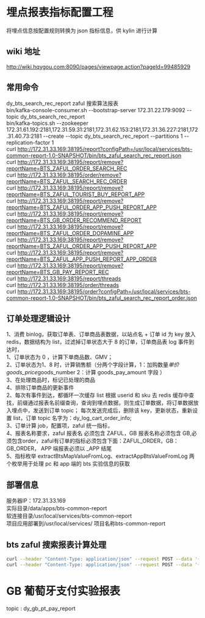 # 埋点报表指标配置工程
将埋点信息按配置规则转换为 json 指标信息，供 kylin 进行计算

## wiki 地址
http://wiki.hqygou.com:8090/pages/viewpage.action?pageId=99485929 
## 常用命令
dy_bts_search_rec_report zaful 搜索算法报表<br>
bin/kafka-console-consumer.sh --bootstrap-server 172.31.22.179:9092 --topic dy_bts_search_rec_report <br>
bin/kafka-topics.sh --zookeeper 172.31.61.192:2181,172.31.59.31:2181,172.31.62.153:2181,172.31.36.227:2181,172.31.40.73:2181 --create --topic dy_bts_search_rec_report --partitions 1 --replication-factor 1<br>
curl http://172.31.33.169:38195/report?configPath=/usr/local/services/bts-common-report-1.0-SNAPSHOT/bin/bts_zaful_search_rec_report.json <br>
curl http://172.31.33.169:38195/report/remove?reportName=BTS_ZAFUL_ORDER_SEARCH_REC <br>
curl http://172.31.33.169:38195/order/remove?reportName=BTS_ZAFUL_SEARCH_REC_ORDER <br>
curl http://172.31.33.169:38195/report/remove?reportName=BTS_ZAFUL_TOURIST_BUY_REPORT_APP <br>
curl http://172.31.33.169:38195/report/remove?reportName=BTS_ZAFUL_ORDER_APP_PUSH_REPORT_APP <br>
curl http://172.31.33.169:38195/report/remove?reportName=BTS_GB_ORDER_RECOMMEND_REPORT <br>
curl http://172.31.33.169:38195/report/remove?reportName=BTS_ZAFUL_ORDER_DOPAMINE_APP <br>
curl http://172.31.33.169:38195/report/remove?reportName=BTS_ZAFUL_ORDER_APP_PUSH_REPORT_APP <br>
curl http://172.31.33.169:38195/report/remove?reportName=BTS_ZAFUL_APP_PUSH_REPORT_APP_ORDER <br>
curl http://172.31.33.169:38195/report/remove?reportName=BTS_GB_PAY_REPORT_REC <br>
curl http://172.31.33.169:38195/report/threads <br>
curl http://172.31.33.169:38195/order/threads <br>
curl http://172.31.33.169:38195/order?configPath=/usr/local/services/bts-common-report-1.0-SNAPSHOT/bin/bts_zaful_search_rec_report_order.json <br>
## 订单处理逻辑设计
1、消费 binlog，获取订单表、订单商品表数据，以站点名 + 订单 id 为 key 放入 redis，数据结构为 list，过滤掉订单状态大于 8 的订单，订单商品表 log 事件到达时，<br>
   1、订单状态为 0 ，计算下单商品数、GMV；<br>
   2、订单状态为1、8 时，计算销售额（分两个字段计算，1：加购数量*单价 goods_price*goods_number 2：计算 goods_pay_amount 字段 ）<br>
   3、在处理商品时，标记已处理的商品 <br>
   4、排除订单商品的更新事件 <br>
2、每次有事件到达，都循环一次缓存 list 根据 userid 和 sku 去 redis 缓存中查找，前缀通过报表名前缀查询，查询到埋点数据，则生成订单数据，将订单数据放入埋点中，发送到订单 topic；
   每次发送完成后，删除该 key，更新状态，重新设置 list，订单 topic 名字为：dy_log_cart_order_info; <br>
3、订单计算 job，配置项，zaful 统一指标，<br>
4、报表名称要求，zaful 报表名 必须包含 ZAFUL，GB 报表名称必须包含 GB,必须包含order，zaful有订单的指标必须包含下面：ZAFUL_ORDER，GB：GB_ORDER， APP 端报表必须以 _APP 结尾<br>
5、指标枚举 extractBtsMapValueFromLog、extractAppBtsValueFromLog 两个枚举用于处理 pc 和 app 端的 bts 实验信息的获取
## 部署信息
服务器IP：172.31.33.169 <br>
实际目录/data/apps/bts-common-report <br>
软连接目录/usr/local/services/bts-common-report <br>
项目应用部署到/usr/local/services/ 项目名称bts-common-report <br>
## bts zaful 搜索报表计算处理
```bash
curl --header "Content-Type: application/json" --request POST --data '{"globaleFilter":true,"globaleJsonFilters":[{"jsonPath":"$.glb_bts","valueFilter":null,"filterRule":"not_null"},{"jsonPath":"$.glb_d","valueFilter":"10013","filterRule":"equals"}],"valueEnum":null,"reportName":"BTS_ZAFUL_ORDER_SEARCH_REC","description":"zaful 搜索算法 ab 测试报表取数指标配置","reportFromKafka":{"fromStartOffset":false,"bootstrapServers":"172.31.35.194:9092,172.31.50.250:9092,172.31.63.112:9092","bootstrapGroupId":"dy_bts_search_rec_report","dataSourceTopic":"glbg-analitic","reportStrapServers":"172.31.35.194:9092,172.31.50.250:9092,172.31.63.112:9092","reportDataTopic":"dy_bts_search_rec_report"},"reportQuotaFieldConfigs":[{"quotaFieldName":"specimen","defaultValue":"_skip","extractValueJsonPath":"$.glb_od","jsonLogFilters":[{"jsonPath":"$.glb_plf","valueFilter":"pc","filterRule":"equals"},{"jsonPath":"$.glb_t","valueFilter":"ie","filterRule":"equals"},{"jsonPath":"$.glb_s","valueFilter":"b02","filterRule":"equals"},{"jsonPath":"$.glb_ubcta","valueFilter":null,"filterRule":"null"},{"jsonPath":"$.glb_filter.sort","valueFilter":"recommend","filterRule":"equals"}],"valueEnum":"quotaStringValueExtractFromLog","cacheData":false,"expireSeconds":1209600},{"quotaFieldName":"search_rec_uv","defaultValue":"_skip","extractValueJsonPath":"$.glb_od","jsonLogFilters":[{"jsonPath":"$.glb_plf","valueFilter":"pc","filterRule":"equals"},{"jsonPath":"$.glb_t","valueFilter":"ie","filterRule":"equals"},{"jsonPath":"$.glb_s","valueFilter":"b02","filterRule":"equals"},{"jsonPath":"$.glb_ubcta","valueFilter":null,"filterRule":"null"},{"jsonPath":"$.glb_filter.sort","valueFilter":"recommend","filterRule":"equals"}],"valueEnum":"quotaStringValueExtractFromLog","cacheData":false,"expireSeconds":1209600},{"quotaFieldName":"search_rec_pv","defaultValue":0,"extractValueJsonPath":"$.glb_od","jsonLogFilters":[{"jsonPath":"$.glb_plf","valueFilter":"pc","filterRule":"equals"},{"jsonPath":"$.glb_t","valueFilter":"ie","filterRule":"equals"},{"jsonPath":"$.glb_s","valueFilter":"b02","filterRule":"equals"},{"jsonPath":"$.glb_ubcta","valueFilter":null,"filterRule":"null"},{"jsonPath":"$.glb_filter.sort","valueFilter":"recommend","filterRule":"equals"}],"valueEnum":"countOneWithFilter","cacheData":false,"expireSeconds":1209600},{"quotaFieldName":"good_exp_uv","defaultValue":"_skip","extractValueJsonPath":"$.glb_od","jsonLogFilters":[{"jsonPath":"$.glb_plf","valueFilter":"pc","filterRule":"equals"},{"jsonPath":"$.glb_t","valueFilter":"ie","filterRule":"equals"},{"jsonPath":"$.glb_s","valueFilter":"b02","filterRule":"equals"},{"jsonPath":"$.glb_filter.sort","valueFilter":"recommend","filterRule":"equals"},{"jsonPath":"$.glb_pm","valueFilter":"mp","filterRule":"equals"}],"valueEnum":"quotaStringValueExtractFromLog","cacheData":false,"expireSeconds":1209600},{"quotaFieldName":"good_exp_pv","defaultValue":0,"extractValueJsonPath":"$.glb_ubcta","jsonLogFilters":[{"jsonPath":"$.glb_plf","valueFilter":"pc","filterRule":"equals"},{"jsonPath":"$.glb_t","valueFilter":"ie","filterRule":"equals"},{"jsonPath":"$.glb_s","valueFilter":"b02","filterRule":"equals"},{"jsonPath":"$.glb_filter.sort","valueFilter":"recommend","filterRule":"equals"},{"jsonPath":"$.glb_pm","valueFilter":"mp","filterRule":"equals"}],"valueEnum":"countListWithFilter","cacheData":false,"expireSeconds":1209600},{"quotaFieldName":"good_cli_pv","defaultValue":0,"extractValueJsonPath":"$.glb_ubcta","jsonLogFilters":[{"jsonPath":"$.glb_s","valueFilter":"b02","filterRule":"equals"},{"jsonPath":"$.glb_plf","valueFilter":"pc","filterRule":"equals"},{"jsonPath":"$.glb_pm","valueFilter":"mp","filterRule":"equals"},{"jsonPath":"$.glb_filter.sort","valueFilter":"recommend","filterRule":"equals"},{"jsonPath":"$.glb_t","valueFilter":"ic","filterRule":"equals"},{"jsonPath":"$.glb_x","valueFilter":"sku,addtobag","filterRule":"contains"},{"jsonPath":"$.glb_ubcta.sckw","valueFilter":null,"filterRule":"not_null"}],"valueEnum":"countOneWithFilter","cacheData":false,"expireSeconds":1209600},{"quotaFieldName":"good_cli_uv","defaultValue":"_skip","extractValueJsonPath":"$.glb_od","jsonLogFilters":[{"jsonPath":"$.glb_s","valueFilter":"b02","filterRule":"equals"},{"jsonPath":"$.glb_plf","valueFilter":"pc","filterRule":"equals"},{"jsonPath":"$.glb_pm","valueFilter":"mp","filterRule":"equals"},{"jsonPath":"$.glb_filter.sort","valueFilter":"recommend","filterRule":"equals"},{"jsonPath":"$.glb_t","valueFilter":"ic","filterRule":"equals"},{"jsonPath":"$.glb_x","valueFilter":"sku,addtobag","filterRule":"contains"},{"jsonPath":"$.glb_ubcta.sckw","valueFilter":null,"filterRule":"not_null"}],"valueEnum":"quotaStringValueExtractFromLog","cacheData":false,"expireSeconds":1209600},{"quotaFieldName":"good_cart_uv","defaultValue":"_skip","extractValueJsonPath":"$.glb_od","jsonLogFilters":[{"jsonPath":"$.glb_plf","valueFilter":"pc","filterRule":"equals"},{"jsonPath":"$.glb_ubcta.sckw","valueFilter":null,"filterRule":"not_null"},{"jsonPath":"$.glb_t","valueFilter":"ic","filterRule":"equals"},{"jsonPath":"$.glb_ubcta.fmd","valueFilter":"mp","filterRule":"equals"},{"jsonPath":"$.glb_ubcta.sort","valueFilter":"recommend","filterRule":"equals"},{"jsonPath":"$.glb_x","valueFilter":"ADT","filterRule":"equals"}],"valueEnum":"quotaStringValueExtractFromLog","cacheData":false,"expireSeconds":1209600},{"quotaFieldName":"good_cart_num","defaultValue":0,"extractValueJsonPath":"$.glb_skuinfo.pam","jsonLogFilters":[{"jsonPath":"$.glb_plf","valueFilter":"pc","filterRule":"equals"},{"jsonPath":"$.glb_ubcta.sckw","valueFilter":null,"filterRule":"not_null"},{"jsonPath":"$.glb_t","valueFilter":"ic","filterRule":"equals"},{"jsonPath":"$.glb_ubcta.fmd","valueFilter":"mp","filterRule":"equals"},{"jsonPath":"$.glb_ubcta.sort","valueFilter":"recommend","filterRule":"equals"},{"jsonPath":"$.glb_x","valueFilter":"ADT","filterRule":"equals"}],"valueEnum":"quotaIntValueExtractFromLog","cacheData":true,"expireSeconds":1209600},{"quotaFieldName":"bts","defaultValue":{"versionid":"_skip","planid":"_skip","bucketid":"_skip"},"extractValueJsonPath":"$.glb_bts","jsonLogFilters":[],"valueEnum":"extractMapValueFromLog","cacheData":false,"expireSeconds":1209600},{"quotaFieldName":"timestamp","defaultValue":0,"extractValueJsonPath":"$.timestamp","jsonLogFilters":[],"valueEnum":"quotaLongValueExtractFromLog","cacheData":false,"expireSeconds":1209600}],"reportDefaultValues":{"bts":{"versionid":"_skip","planid":"_skip","bucketid":"_skip"},"good_cli_uv":"_skip","good_order_num":0,"good_cli_pv":0,"sales_amount":0,"good_cart_num":0,"good_paid_num":0,"good_cart_uv":"_skip","gmv":0,"search_rec_uv":"_skip","good_exp_uv":"_skip","pay_uv":"_skip","specimen":"_skip","search_rec_pv":0,"good_order_uv":"_skip","good_exp_pv":0,"timestamp":0}}' http://172.31.33.169:38195/report/json
curl --header "Content-Type: application/json" --request POST --data '{"globaleFilter":true,"globaleJsonFilters":[{"jsonPath":"$.glb_bts","valueFilter":null,"filterRule":"not_null"},{"jsonPath":"$.glb_d","valueFilter":"10013","filterRule":"equals"},{"jsonPath":"$.glb_ubcta.sort","valueFilter":"recommend","filterRule":"equals"},{"jsonPath":"$.glb_ubcta.fmd","valueFilter":"mp","filterRule":"equals"},{"jsonPath":"$.glb_plf","valueFilter":"pc","filterRule":"equals"},{"jsonPath":"$.glb_ubcta.sckw","valueFilter":null,"filterRule":"not_null"},{"jsonPath":"$.glb_t","valueFilter":"ic","filterRule":"equals"},{"jsonPath":"$.glb_x","valueFilter":"ADT","filterRule":"equals"}],"valueEnum":null,"reportName":"BTS_ZAFUL_SEARCH_REC_ORDER","description":"zaful 搜索算法 ab 测试报表取数指标配置,订单指标","reportFromKafka":{"fromStartOffset":true,"bootstrapServers":"172.31.35.194:9092,172.31.50.250:9092,172.31.63.112:9092","bootstrapGroupId":"dy_bts_zaful_search_rec_order","dataSourceTopic":"dy_log_cart_order_info","reportStrapServers":"172.31.35.194:9092,172.31.50.250:9092,172.31.63.112:9092","reportDataTopic":"dy_bts_search_rec_report"},"reportQuotaFieldConfigs":[{"quotaFieldName":"good_order_num","defaultValue":0,"extractValueJsonPath":"$.db_order_info.goods_num","jsonLogFilters":[{"jsonPath":"$.db_order_info.order_status","valueFilter":"0","filterRule":"equals"},{"jsonPath":"$.db_order_info.order_data","valueFilter":null,"filterRule":"false"}],"valueEnum":"quotaIntValueExtractFromLog","cacheData":false,"expireSeconds":1209600},{"quotaFieldName":"good_order_uv","defaultValue":"_skip","extractValueJsonPath":"$.glb_od","jsonLogFilters":[{"jsonPath":"$.db_order_info.order_status","valueFilter":"0","filterRule":"equals"},{"jsonPath":"$.db_order_info.order_data","valueFilter":null,"filterRule":"false"}],"valueEnum":"quotaStringValueExtractFromLog","cacheData":false,"expireSeconds":1209600},{"quotaFieldName":"gmv","defaultValue":0,"extractValueJsonPath":"$.db_order_info.gmv","jsonLogFilters":[{"jsonPath":"$.db_order_info.order_status","valueFilter":"0","filterRule":"equals"},{"jsonPath":"$.db_order_info.order_data","valueFilter":null,"filterRule":"false"}],"valueEnum":"quotaIntValueExtractFromLog","cacheData":false,"expireSeconds":1209600},{"quotaFieldName":"good_paid_num","defaultValue":0,"extractValueJsonPath":"$.db_order_info.goods_num","jsonLogFilters":[],"valueEnum":"quotaIntValueExtractFromLog","cacheData":false,"expireSeconds":1209600},{"quotaFieldName":"pay_uv","defaultValue":"_skip","extractValueJsonPath":"$.glb_od","jsonLogFilters":[{"jsonPath":"$.db_order_info.order_data","valueFilter":null,"filterRule":"false"},{"jsonPath":"$.db_order_info.order_status","valueFilter":"1,8","filterRule":"or"}],"valueEnum":"quotaStringValueExtractFromLog","cacheData":false,"expireSeconds":1209600},{"quotaFieldName":"sales_amount","defaultValue":0,"extractValueJsonPath":"$.db_order_info.gmv","jsonLogFilters":[{"jsonPath":"$.db_order_info.order_data","valueFilter":null,"filterRule":"false"},{"jsonPath":"$.db_order_info.order_status","valueFilter":"1,8","filterRule":"or"}],"valueEnum":"quotaIntValueExtractFromLog","cacheData":false,"expireSeconds":1209600},{"quotaFieldName":"bts","defaultValue":{"versionid":"_skip","planid":"_skip","bucketid":"_skip"},"extractValueJsonPath":"$.glb_bts","jsonLogFilters":[],"valueEnum":"extractMapValueFromLog","cacheData":false,"expireSeconds":1209600},{"quotaFieldName":"timestamp","defaultValue":0,"extractValueJsonPath":"$.timestamp","jsonLogFilters":[],"valueEnum":"quotaLongValueExtractFromLog","cacheData":false,"expireSeconds":1209600}],"reportDefaultValues":{"bts":{"versionid":"_skip","planid":"_skip","bucketid":"_skip"},"good_cli_uv":"_skip","good_order_num":0,"good_cli_pv":0,"sales_amount":0,"good_cart_num":0,"good_paid_num":0,"good_cart_uv":"_skip","gmv":0,"search_rec_uv":"_skip","good_exp_uv":"_skip","pay_uv":"_skip","specimen":"_skip","search_rec_pv":0,"good_order_uv":"_skip","good_exp_pv":0,"timestamp":0}}' http://172.31.33.169:38195/order/json
```

# GB 葡萄牙支付实验报表
topic : dy_gb_pt_pay_report <br>
